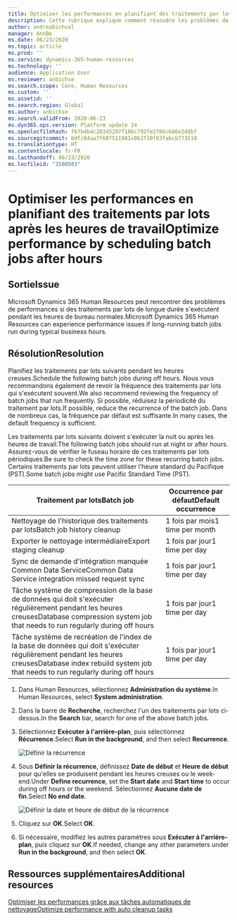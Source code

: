 ```yaml
---
title: Optimiser les performances en planifiant des traitements par lots après les heures de travail
description: Cette rubrique explique comment résoudre les problèmes de performances avec Microsoft Dynamics 365 Human Resources en planifiant des traitements par lots de longue durée après les heures de travail.
author: andreabichsel
manager: AnnBe
ms.date: 06/23/2020
ms.topic: article
ms.prod: ''
ms.service: dynamics-365-human-resources
ms.technology: ''
audience: Application User
ms.reviewer: anbichse
ms.search.scope: Core, Human Resources
ms.custom: ''
ms.assetid: ''
ms.search.region: Global
ms.author: anbichse
ms.search.validFrom: 2020-06-23
ms.dyn365.ops.version: Platform update 24
ms.openlocfilehash: f67b4b4c20345297f186c792fe2766c686e2ddbf
ms.sourcegitcommit: bdfc84aa7f607511981c0b2f20f03fabcb773510
ms.translationtype: HT
ms.contentlocale: fr-FR
ms.lasthandoff: 06/23/2020
ms.locfileid: "3500503"
---
```

# <a name="optimize-performance-by-scheduling-batch-jobs-after-hours"></a><span data-ttu-id="582cb-103">Optimiser les performances en planifiant des traitements par lots après les heures de travail</span><span class="sxs-lookup"><span data-stu-id="582cb-103">Optimize performance by scheduling batch jobs after hours</span></span>

## <a name="issue"></a><span data-ttu-id="582cb-104">Sortie</span><span class="sxs-lookup"><span data-stu-id="582cb-104">Issue</span></span>

<span data-ttu-id="582cb-105">Microsoft Dynamics 365 Human Resources peut rencontrer des problèmes de performances si des traitements par lots de longue durée s'exécutent pendant les heures de bureau normales.</span><span class="sxs-lookup"><span data-stu-id="582cb-105">Microsoft Dynamics 365 Human Resources can experience performance issues if long-running batch jobs run during typical business hours.</span></span>

## <a name="resolution"></a><span data-ttu-id="582cb-106">Résolution</span><span class="sxs-lookup"><span data-stu-id="582cb-106">Resolution</span></span>

<span data-ttu-id="582cb-107">Planifiez les traitements par lots suivants pendant les heures creuses.</span><span class="sxs-lookup"><span data-stu-id="582cb-107">Schedule the following batch jobs during off hours.</span></span> <span data-ttu-id="582cb-108">Nous vous recommandons également de revoir la fréquence des traitements par lots qui s'exécutent souvent.</span><span class="sxs-lookup"><span data-stu-id="582cb-108">We also recommend reviewing the frequency of batch jobs that run frequently.</span></span> <span data-ttu-id="582cb-109">Si possible, réduisez la périodicité du traitement par lots.</span><span class="sxs-lookup"><span data-stu-id="582cb-109">If possible, reduce the recurrence of the batch job.</span></span> <span data-ttu-id="582cb-110">Dans de nombreux cas, la fréquence par défaut est suffisante.</span><span class="sxs-lookup"><span data-stu-id="582cb-110">In many cases, the default frequency is sufficient.</span></span>

<span data-ttu-id="582cb-111">Les traitements par lots suivants doivent s'exécuter la nuit ou après les heures de travail.</span><span class="sxs-lookup"><span data-stu-id="582cb-111">The following batch jobs should run at night or after hours.</span></span> <span data-ttu-id="582cb-112">Assurez-vous de vérifier le fuseau horaire de ces traitements par lots périodiques.</span><span class="sxs-lookup"><span data-stu-id="582cb-112">Be sure to check the time zone for these recurring batch jobs.</span></span> <span data-ttu-id="582cb-113">Certains traitements par lots peuvent utiliser l'heure standard du Pacifique (PST).</span><span class="sxs-lookup"><span data-stu-id="582cb-113">Some batch jobs might use Pacific Standard Time (PST).</span></span>

| <span data-ttu-id="582cb-114">Traitement par lots</span><span class="sxs-lookup"><span data-stu-id="582cb-114">Batch job</span></span> | <span data-ttu-id="582cb-115">Occurrence par défaut</span><span class="sxs-lookup"><span data-stu-id="582cb-115">Default occurrence</span></span> |
| --- | --- |
| <span data-ttu-id="582cb-116">Nettoyage de l'historique des traitements par lots</span><span class="sxs-lookup"><span data-stu-id="582cb-116">Batch job history cleanup</span></span> | <span data-ttu-id="582cb-117">1 fois par mois</span><span class="sxs-lookup"><span data-stu-id="582cb-117">1 time per month</span></span> |
| <span data-ttu-id="582cb-118">Exporter le nettoyage intermédiaire</span><span class="sxs-lookup"><span data-stu-id="582cb-118">Export staging cleanup</span></span> | <span data-ttu-id="582cb-119">1 fois par jour</span><span class="sxs-lookup"><span data-stu-id="582cb-119">1 time per day</span></span> |
| <span data-ttu-id="582cb-120">Sync de demande d'intégration manquée Common Data Service</span><span class="sxs-lookup"><span data-stu-id="582cb-120">Common Data Service integration missed request sync</span></span> | <span data-ttu-id="582cb-121">1 fois par jour</span><span class="sxs-lookup"><span data-stu-id="582cb-121">1 time per day</span></span> |
| <span data-ttu-id="582cb-122">Tâche système de compression de la base de données qui doit s'exécuter régulièrement pendant les heures creuses</span><span class="sxs-lookup"><span data-stu-id="582cb-122">Database compression system job that needs to run regularly during off hours</span></span> | <span data-ttu-id="582cb-123">1 fois par jour</span><span class="sxs-lookup"><span data-stu-id="582cb-123">1 time per day</span></span> |
| <span data-ttu-id="582cb-124">Tâche système de recréation de l'index de la base de données qui doit s'exécuter régulièrement pendant les heures creuses</span><span class="sxs-lookup"><span data-stu-id="582cb-124">Database index rebuild system job that needs to run regularly during off hours</span></span> | <span data-ttu-id="582cb-125">1 fois par jour</span><span class="sxs-lookup"><span data-stu-id="582cb-125">1 time per day</span></span> |

1. <span data-ttu-id="582cb-126">Dans Human Resources, sélectionnez **Administration du système**.</span><span class="sxs-lookup"><span data-stu-id="582cb-126">In Human Resources, select **System administration**.</span></span>

2. <span data-ttu-id="582cb-127">Dans la barre de **Recherche**, recherchez l'un des traitements par lots ci-dessus.</span><span class="sxs-lookup"><span data-stu-id="582cb-127">In the **Search** bar, search for one of the above batch jobs.</span></span>

3. <span data-ttu-id="582cb-128">Sélectionnez **Exécuter à l'arrière-plan**, puis sélectionnez **Récurrence**.</span><span class="sxs-lookup"><span data-stu-id="582cb-128">Select **Run in the background**, and then select **Recurrence**.</span></span>

   ![Définir la récurrence](media/talent-batch-history-cleanup-recurrence.png)

4. <span data-ttu-id="582cb-130">Sous **Définir la récurrence**, définissez **Date de début** et **Heure de début** pour qu'elles se produisent pendant les heures creuses ou le week-end.</span><span class="sxs-lookup"><span data-stu-id="582cb-130">Under **Define recurrence**, set the **Start date** and **Start time** to occur during off hours or the weekend.</span></span> <span data-ttu-id="582cb-131">Sélectionnez **Aucune date de fin**.</span><span class="sxs-lookup"><span data-stu-id="582cb-131">Select **No end date**.</span></span> 

   ![Définir la date et heure de début de la récurrence](media/talent-batch-history-cleanup-define-recurrence.png)

5. <span data-ttu-id="582cb-133">Cliquez sur **OK**.</span><span class="sxs-lookup"><span data-stu-id="582cb-133">Select **OK**.</span></span>

6. <span data-ttu-id="582cb-134">Si nécessaire, modifiez les autres paramètres sous **Exécuter à l'arrière-plan**, puis cliquez sur **OK**.</span><span class="sxs-lookup"><span data-stu-id="582cb-134">If needed, change any other parameters under **Run in the background**, and then select **OK**.</span></span>

## <a name="additional-resources"></a><span data-ttu-id="582cb-135">Ressources supplémentaires</span><span class="sxs-lookup"><span data-stu-id="582cb-135">Additional resources</span></span>

[<span data-ttu-id="582cb-136">Optimiser les performances grâce aux tâches automatiques de nettoyage</span><span class="sxs-lookup"><span data-stu-id="582cb-136">Optimize performance with auto cleanup tasks</span></span>](hr-admin-troubleshooting-batch-history.md)
